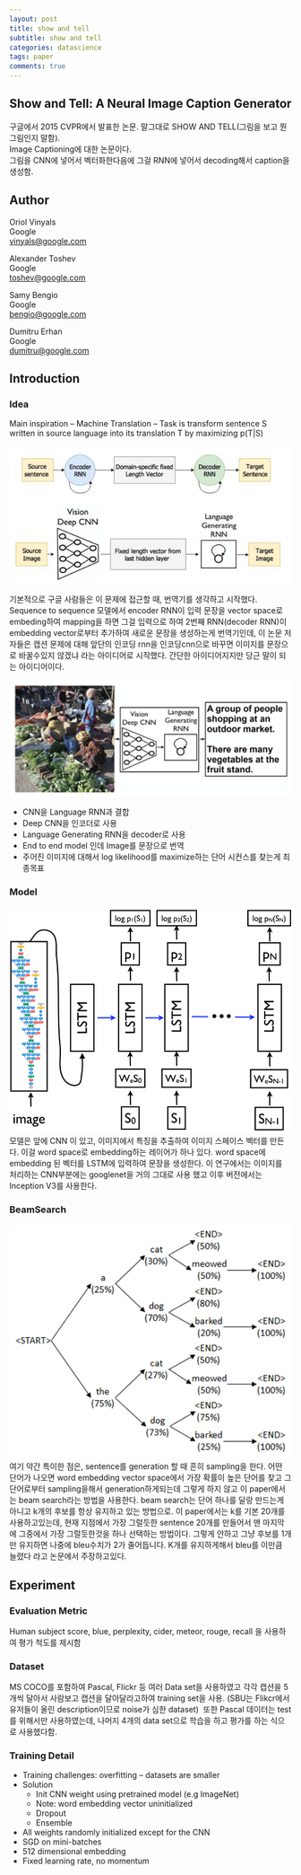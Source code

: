 ```yaml
---
layout: post
title: show and tell
subtitle: show and tell
categories: datascience
tags: paper
comments: true
---
```


## Show and Tell: A Neural Image Caption Generator
구글에서 2015 CVPR에서 발표한 논문. 말그대로 SHOW AND TELL(그림을 보고 뭔그림인지 말함).  
Image Captioning에 대한 논문이다.  
그림을 CNN에 넣어서 벡터화한다음에 그걸 RNN에 넣어서 decoding해서 caption을 생성함.  

## Author
Oriol Vinyals  
Google   
vinyals@google.com   

Alexander Toshev   
Google    
toshev@google.com   

Samy Bengio  
Google  
bengio@google.com  

Dumitru Erhan  
Google  
dumitru@google.com  

## Introduction 
### Idea 
Main inspiration – Machine Translation – Task is transform sentence S written in source language into its translation T by maximizing p(T|S)

![img1](https://github.com/berrrrr/berrrrr.github.io/blob/master/_images/show-and-tell-1.png?raw=true)  

기본적으로 구글 사람들은 이 문제에 접근할 때, 번역기를 생각하고 시작했다. Sequence to sequence 모델에서 encoder RNN이 입력 문장을 vector space로 embeding하여 mapping을 하면 그걸 입력으로 하여 2번째 RNN(decoder RNN)이 embedding vector로부터 추가하여 새로운 문장을 생성하는게 번역기인데, 이 논문 저자들은 캡션 문제에 대해 앞단의 인코딩 rnn을 인코딩cnn으로 바꾸면 이미지를 문장으로 바꿀수있지 않겠냐 라는 아이디어로 시작했다. 간단한 아이디어지지만 당근 말이 되는 아이디어이다. 

![img2](https://github.com/berrrrr/berrrrr.github.io/blob/master/_images/show-and-tell-2.png?raw=true)  

- CNN을 Language RNN과 결합  
- Deep CNN을 인코더로 사용
- Language Generating RNN을 decoder로 사용
- End to end model 인데 Image를 문장으로 번역
- 주어진 이미지에 대해서 log likelihood를 maximize하는 단어 시컨스를 찾는게 최종목표

### Model
![img3](https://github.com/berrrrr/berrrrr.github.io/blob/master/_images/show-and-tell-3.png?raw=true)  
모델은 앞에 CNN 이 있고, 이미지에서 특징을 추출하여 이미지 스페이스 벡터를 만든다. 이걸 word space로 embedding하는 레이어가 하나 있다. word space에 embedding 된 벡터를 LSTM에 입력하여 문장을 생성한다. 이 연구에서는 이미지를 처리하는 CNN부분에는 googlenet을 거의 그대로 사용 했고 이후 버전에서는 Inception V3를 사용한다.

### BeamSearch
![img4](https://github.com/berrrrr/berrrrr.github.io/blob/master/_images/show-and-tell-4.png?raw=true)  
여기 약간 특이한 점은, sentence를 generation 할 때 흔히 sampling을 한다. 어떤 단어가 나오면 word embedding vector space에서 가장 확률이 높은 단어를 찾고 그 단어로부터 sampling을해서 generation하게되는데 그렇게 하지 않고 이 paper에서는 beam search라는 방법을 사용한다. beam search는 단어 하나를 달랑 만드는게 아니고 k개의 후보를 항상 유지하고 있는 방법으로. 이 paper에서는 k를 기본 20개를 사용하고있는데, 현재 지점에서 가장 그럴듯한 sentence 20개를 만들어서 맨 마지막에 그중에서 가장 그럴듯한것을 하나 선택하는 방법이다. 
그렇게 안하고 그냥 후보를 1개만 유지하면 나중에 bleu수치가 2가 줄어듭니다. K개를 유지하게해서 bleu를 이만큼 늘렸다 라고 논문에서 주장하고있다. 

## Experiment 
### Evaluation Metric
Human subject score, blue, perplexity, cider, meteor, rouge, recall 을 사용하여 평가 척도를 제시함

### Dataset
MS COCO를 포함하여 Pascal, Flickr 등 여러 Data set을 사용하였고 각각 캡션을 5개씩 달아서 사람보고 캡션을 달아달라고하여 training set을 사용. (SBU는 Flikcr에서 유저들이 올린 description이므로 noise가 심한 dataset)  또한 Pascal 데이터는 test를 위해서만 사용하였는데, 나머지 4개의 data set으로 학습을 하고 평가를 하는 식으로 사용헸다함.

### Training Detail 
- Training challenges: overfitting – datasets are smaller
- Solution
  - Init CNN weight using pretrained model (e.g ImageNet)
  - Note: word embedding vector uninitialized
  - Dropout
  - Ensemble
- All weights randomly initialized except for the CNN
- SGD on mini-batches
- 512 dimensional embedding
- Fixed learning rate, no momentum
